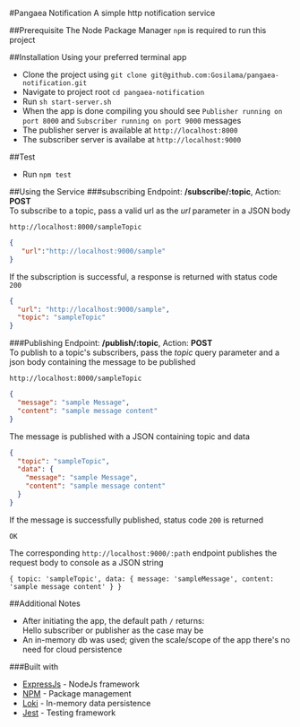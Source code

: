 #Pangaea Notification
A simple http notification service

##Prerequisite
The Node Package Manager `npm` is required to run this project

##Installation
Using your preferred terminal app
- Clone the project using `git clone git@github.com:Gosilama/pangaea-notification.git`
- Navigate to project root `cd pangaea-notification`
- Run `sh start-server.sh`
- When the app is done compiling you should see `Publisher running on port 8000` and `Subscriber running on port 9000`  messages
- The publisher server is available at `http://localhost:8000`
- The subscriber server is availabe at `http://localhost:9000`

##Test
- Run `npm test`

##Using the Service
###subscribing
Endpoint: **/subscribe/:topic**, Action: **POST** <br />To subscribe to a topic, pass a valid url as the *url* parameter in a JSON body
```
http://localhost:8000/sampleTopic
```
```json
{
   "url":"http://localhost:9000/sample"
}
```
If the subscription is successful, a response is returned with status code `200`
```json
{
  "url": "http://localhost:9000/sample",
  "topic": "sampleTopic"
}
```

###Publishing
Endpoint: **/publish/:topic**, Action: **POST** <br />To publish to a topic's subscribers, pass the *topic* query parameter and a json body containing the message to be published
```
http://localhost:8000/sampleTopic
```
```json
{
  "message": "sample Message",
  "content": "sample message content"
}
```
The message is published with a JSON containing topic and data
```json
{
  "topic": "sampleTopic",
  "data": {
    "message": "sample Message",
    "content": "sample message content"
  }
}
```
If the message is successfully published, status code `200` is returned
```
OK
```

The corresponding `http://localhost:9000/:path` endpoint publishes the request body to console as a JSON string
```
{ topic: 'sampleTopic', data: { message: 'sampleMessage', content: 'sample message content' } }
```

##Additional Notes
- After initiating the app, the default path `/` returns: <br/>Hello subscriber or publisher as the case may be
- An in-memory db was used; given the scale/scope of the app there's no need for cloud persistence

###Built with
- [ExpressJs](https://expressjs.com/) - NodeJs framework
- [NPM](https://www.npmjs.com/) - Package management
- [Loki](https://github.com/techfort/LokiJS) - In-memory data persistence
- [Jest](https://jestjs.io/) - Testing framework
